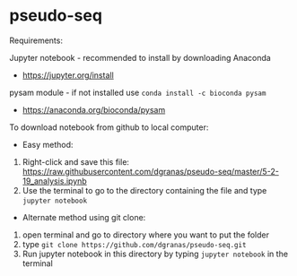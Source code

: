 # pseudo-seq

Requirements:

Jupyter notebook - recommended to install by downloading Anaconda

  + https://jupyter.org/install

pysam module - if not installed use `conda install -c bioconda pysam`

  + https://anaconda.org/bioconda/pysam

To download notebook from github to local computer:

  + Easy method:
  1. Right-click and save this file: https://raw.githubusercontent.com/dgranas/pseudo-seq/master/5-2-19_analysis.ipynb
  2. Use the terminal to go to the directory containing the file and type `jupyter notebook`
  
  + Alternate method using git clone:
1. open terminal and go to directory where you want to put the folder
2. type `git clone https://github.com/dgranas/pseudo-seq.git`
3. Run jupyter notebook in this directory by typing `jupyter notebook` in the terminal


